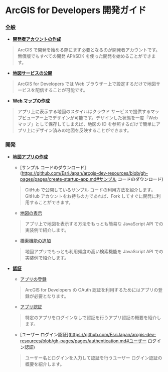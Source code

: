 # ArcGIS for Developers 開発ガイド

### 全般

* __[開発者アカウントの作成](https://github.com/EsriJapan/arcgis-dev-resources/blob/gh-pages/pages/get-dev-account.md)__
> ArcGIS で開発を始める際にまず必要となるのが開発者アカウントです。無償版でもすべての開発 API/SDK を使った開発を始めることができます。

* __[地図サービスの公開](https://github.com/EsriJapan/arcgis-dev-resources/blob/gh-pages/create-feature-service.md)__
> ArcGIS for Developers では Web ブラウザー上で設定するだけで地図サービスを配信することが可能です。

* __[Web マップの作成](https://github.com/EsriJapan/arcgis-dev-resources/blob/gh-pages/pages/create-webmap.md)__
> アプリ上に表示する地図のスタイルはクラウド サービスで提供するマップビューアー上でデザインが可能です。デザインした状態を一度「Web マップ」として保存してしまえば、地図の ID を参照するだけで簡単にアプリ上にデザイン済みの地図を反映することができます。

### 開発

* __[地図アプリの作成](https://github.com/EsriJapan/arcgis-dev-resources/blob/gh-pages/pages/create-startup-app.md)__
  * [サンプル コードのダウンロード](https://github.com/EsriJapan/arcgis-dev-resources/blob/gh-pages/pages/create-startup-app.md#サンプル コードのダウンロード)
  > GitHub で公開しているサンプル コードの利用方法を紹介します。GitHub アカウントをお持ちの方であれば、Fork してすぐに開発に利用することができます。

  * [地図の表示](https://github.com/EsriJapan/arcgis-dev-resources/blob/gh-pages/pages/create-startup-app.md#地図の表示)
  > アプリ上で地図を表示する方法をもっとも簡易な JavaScript API での実装例で紹介します。

  * [検索機能の追加](https://github.com/EsriJapan/arcgis-dev-resources/blob/gh-pages/pages/create-startup-app.md#検索機能の追加)
  > 地図アプリでもっとも利用頻度の高い検索機能を JavaScript API での実装例で紹介します。

* __[認証](blob/master/pages/authentication.md)__
  * [アプリの登録](https://github.com/EsriJapan/arcgis-dev-resources/blob/gh-pages/pages/authentication.md#アプリの登録)
  > ArcGIS for Developers の OAuth 認証を利用するためにはアプリの登録が必要となります。

  * [アプリ認証](https://github.com/EsriJapan/arcgis-dev-resources/blob/gh-pages/pages/authentication.md#アプリ認証)
  > 特定のアプリをログインなしで認証を行うアプリ認証の概要を紹介します。

  * [ユーザー ログイン認証](https://github.com/EsriJapan/arcgis-dev-resources/blob/gh-pages/pages/authentication.md#ユーザー ログイン認証)
  > ユーザー名とログインを入力して認証を行うユーザー ログイン認証の概要を紹介します。
